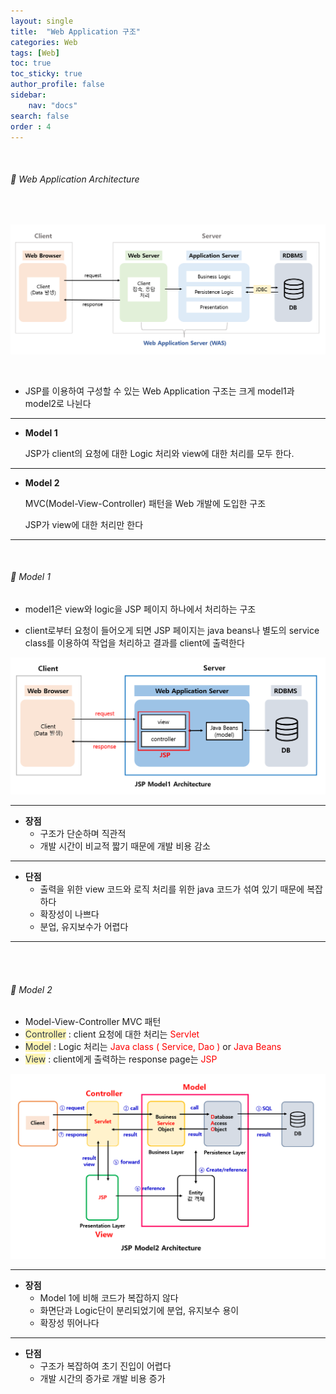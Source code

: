 ```yaml
---
layout: single
title:  "Web Application 구조"
categories: Web
tags: [Web]
toc: true
toc_sticky: true
author_profile: false
sidebar:
    nav: "docs"
search: false
order : 4
---
```


<br>

###### 🚥 Web Application Architecture

<br>

![image-20220405231512375](../../images/db/2022-04-01-be/image-20220405231512375.png)

<br>

- JSP를 이용하여 구성할 수 있는 Web Application 구조는 크게 model1과 model2로 나뉜다

-------------

- **Model 1**

  JSP가 client의 요청에 대한 Logic 처리와 view에 대한 처리를 모두 한다.

-----------

- **Model 2**

  MVC(Model-View-Controller) 패턴을 Web 개발에 도입한 구조

  JSP가 view에 대한 처리만 한다

------------

<br>

###### 🚥 Model 1

- model1은 view와 logic을 JSP 페이지 하나에서 처리하는 구조

- client로부터 요청이 들어오게 되면 JSP 페이지는 java beans나 별도의 service class를 이용하여 작업을 처리하고 결과를 client에 출력한다

![image-20220405234156298](../../images/db/2022-04-01-be/image-20220405234156298.png)



-------------

- **장점**
  - 구조가 단순하며 직관적
  - 개발 시간이 비교적 짧기 때문에 개발 비용 감소

---------------

- **단점**
  - 출력을 위한 view 코드와 로직 처리를 위한 java 코드가 섞여 있기 때문에 복잡하다
  - 확장성이 나쁘다
  - 분업, 유지보수가 어렵다

------------

<br><br>

###### 🚥 Model 2

- Model-View-Controller MVC 패턴
- <span style="color:#2d3748;background-color:#fff5b1">Controller</span> : client 요청에 대한 처리는 <span style="color:red">Servlet</span>
- <span style="color:#2d3748;background-color:#fff5b1">Model</span> : Logic 처리는 <span style="color:red">Java class ( Service, Dao )</span> or <span style="color:red">Java Beans </span> 
- <span style="color:#2d3748;background-color:#fff5b1">View</span> : client에게 출력하는 response page는 <span style="color:red">JSP</span>

![image-20220406031811914](../../images/db/2022-04-01-be/image-20220406031811914.png)

-------------

- **장점**
  - Model 1에 비해 코드가 복잡하지 않다
  - 화면단과 Logic단이 분리되었기에 분업, 유지보수 용이
  - 확장성 뛰어나다

---------------

- **단점**
  - 구조가 복잡하여 초기 진입이 어렵다
  - 개발 시간의 증가로 개발 비용 증가
